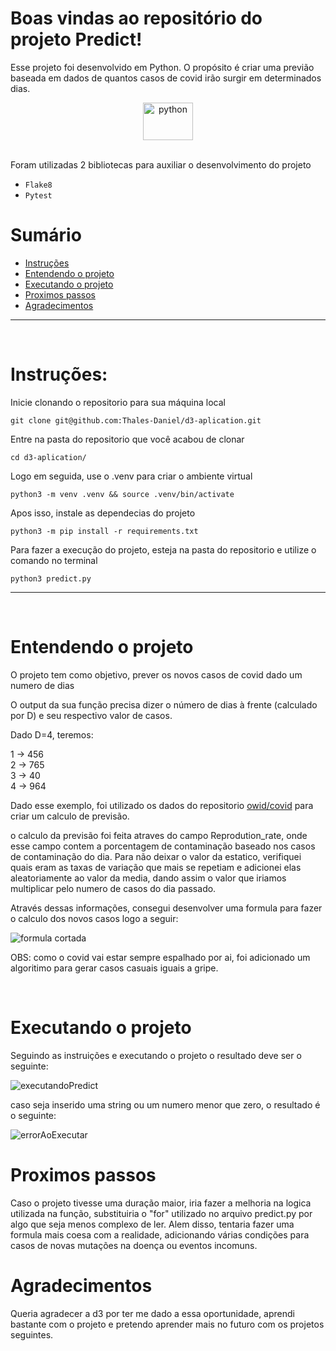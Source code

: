 # Boas vindas ao repositório do projeto Predict!

Esse projeto foi desenvolvido em Python.
O propósito é criar uma previão baseada em dados de quantos casos de covid irão surgir em determinados dias.
<div align="center">
  <img alt="python" height="60" width="80" src="https://cdn.jsdelivr.net/gh/devicons/devicon/icons/python/python-original-wordmark.svg" />
  <br />
  <br />
</div>


Foram utilizadas 2 bibliotecas para auxiliar o desenvolvimento do projeto 
  - `Flake8`
  - `Pytest`

# Sumário

- [Instruções](#instruções)
- [Entendendo o projeto](#entendendo-o-projeto)
- [Executando o projeto](#executando-o-projeto)
- [Proximos passos](#proximos-passos)
- [Agradecimentos](#agradecimentos)

---

<p>&nbsp</p>

# Instruções:

Inicie clonando o repositorio para sua máquina local 
~~~
git clone git@github.com:Thales-Daniel/d3-aplication.git
~~~
Entre na pasta do repositorio que você acabou de clonar
~~~
cd d3-aplication/
~~~
Logo em seguida, use o .venv para criar o ambiente virtual
~~~
python3 -m venv .venv && source .venv/bin/activate
~~~
Apos isso, instale as dependecias do projeto
~~~
python3 -m pip install -r requirements.txt
~~~
Para fazer a execução do projeto, esteja na pasta do repositorio e utilize o comando no terminal
~~~
python3 predict.py
~~~
---

<p>&nbsp</p>

# Entendendo o projeto

O projeto tem como objetivo, prever os novos casos de covid dado um numero de dias

O output da sua função precisa dizer o número de dias à frente (calculado por D) e seu respectivo valor de casos.

Dado D=4, teremos:

1 -> 456\
2 -> 765\
3 -> 40\
4 -> 964

Dado esse exemplo, foi utilizado os dados do repositorio [owid/covid](https://github.com/owid/covid-19-data) para criar um calculo de previsão.

o calculo da previsão foi feita atraves do campo Reprodution_rate, onde esse campo contem a porcentagem
de contaminação baseado nos casos de contaminação do dia. Para não deixar o valor da estatico, verifiquei
quais eram as taxas de variação que mais se repetiam e adicionei elas aleatoriamente ao valor da media, dando assim
o valor que iriamos multiplicar pelo numero de casos do dia passado.

Através dessas informações, consegui desenvolver uma formula para fazer o calculo dos novos casos logo a seguir:

![formula cortada](https://user-images.githubusercontent.com/82240828/155482582-af3a3470-bd53-40d2-8b6a-3acad4729c7e.PNG)

OBS: como o covid vai estar sempre espalhado por ai, foi adicionado um algoritimo para gerar casos casuais iguais a gripe.

<p>&nbsp</p>

# Executando o projeto

Seguindo as instruições e executando o projeto o resultado deve ser o seguinte:

![executandoPredict](https://user-images.githubusercontent.com/82240828/155489643-cb89ffb4-9dc1-41f9-a358-4055bfc4f886.gif)

caso seja inserido uma string ou um numero menor que zero, o resultado é o seguinte:

![errorAoExecutar](https://user-images.githubusercontent.com/82240828/155505154-cdb5b19f-cf07-4251-b1ca-3f0d666eebe5.gif)

# Proximos passos

Caso o projeto tivesse uma duração maior, iria fazer a melhoria na logica utilizada na função, substituiria o "for" utilizado no arquivo predict.py por algo
que seja menos complexo de ler. Alem disso, tentaria fazer uma formula mais coesa com a realidade, adicionando várias condições para casos de novas mutações na doença ou eventos incomuns.


# Agradecimentos

Queria agradecer a d3 por ter me dado a essa oportunidade, aprendi bastante com o projeto e pretendo aprender mais no futuro com os projetos seguintes.

